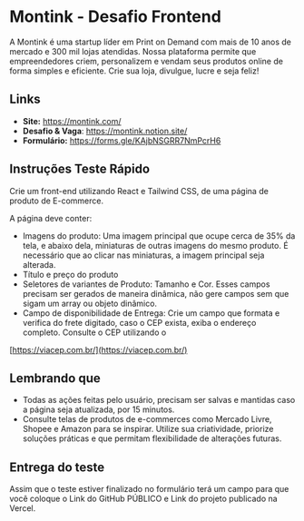 # Montink - Desafio Frontend

A Montink é uma startup líder em Print on Demand com mais de 10 anos de mercado e 300 mil lojas atendidas. Nossa plataforma permite que empreendedores criem, personalizem e vendam seus produtos online de forma simples e eficiente. Crie sua loja, divulgue, lucre e seja feliz!

## Links

- **Site:** <https://montink.com/>
- **Desafio & Vaga**: <https://montink.notion.site/>
- **Formulário:** <https://forms.gle/KAjbNSGRR7NmPcrH6>

## Instruções Teste Rápido

Crie um front-end utilizando React e Tailwind CSS, de uma página de produto de E-commerce.

A página deve conter:

- Imagens do produto: Uma imagem principal que ocupe cerca de 35% da tela, e abaixo dela, miniaturas de outras imagens do mesmo produto. É necessário que ao clicar nas miniaturas, a imagem principal seja alterada.
- Título e preço do produto
- Seletores de variantes de Produto: Tamanho e Cor. Esses campos precisam ser gerados de maneira dinâmica, não gere campos sem que sigam um array ou objeto dinâmico.
- Campo de disponibilidade de Entrega: Crie um campo que formata e verifica do frete digitado, caso o CEP exista, exiba o endereço completo. Consulte o CEP utilizando o

[https://viacep.com.br/](https://viacep.com.br/)

## Lembrando que

- Todas as ações feitas pelo usuário, precisam ser salvas e mantidas caso a página seja atualizada, por 15 minutos.
- Consulte telas de produtos de e-commerces como Mercado Livre, Shopee e Amazon para se inspirar. Utilize sua criatividade, priorize soluções práticas e que permitam flexibilidade de alterações futuras.

## Entrega do teste

Assim que o teste estiver finalizado no formulário terá um campo para que você coloque o Link do GitHub PÚBLICO e Link do projeto publicado na Vercel.
